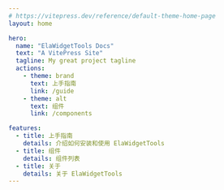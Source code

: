 ```yaml
---
# https://vitepress.dev/reference/default-theme-home-page
layout: home

hero:
  name: "ElaWidgetTools Docs"
  text: "A VitePress Site"
  tagline: My great project tagline
  actions:
    - theme: brand
      text: 上手指南
      link: /guide
    - theme: alt
      text: 组件
      link: /components

features:
  - title: 上手指南
    details: 介绍如何安装和使用 ElaWidgetTools
  - title: 组件
    details: 组件列表
  - title: 关于
    details: 关于 ElaWidgetTools
---
```



